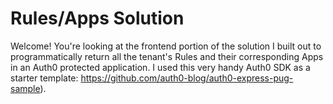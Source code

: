 # Rules/Apps Solution

Welcome! You're looking at the frontend portion of the solution I built out to programmatically return all the tenant's Rules and their corresponding Apps in an Auth0 protected application. I used this very handy Auth0 SDK as a starter template: https://github.com/auth0-blog/auth0-express-pug-sample).




